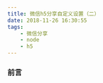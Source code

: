 ```yaml
---
title: 微信h5分享自定义设置（二）
date: 2018-11-26 16:30:55
tags:
    - 微信分享
    - node
    - h5
---
```

### 前言


###